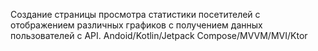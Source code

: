 Создание страницы просмотра статистики посетителей с отображением различных графиков c получением данных пользователей с API.
Andoid/Kotlin/Jetpack Compose/MVVM/MVI/Ktor
